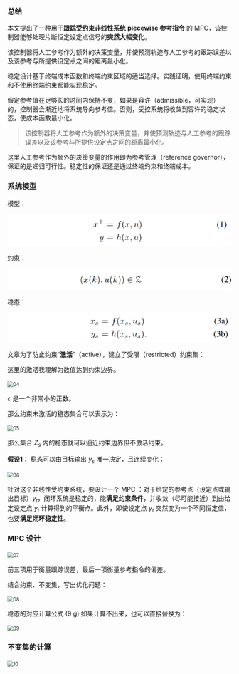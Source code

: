 ### 总结

本文提出了一种用于**跟踪受约束非线性系统** **piecewise 参考指令** 的 MPC，该控制器能够处理片断恒定设定点信号的**突然大幅变化**。

该控制器将人工参考作为额外的决策变量，并使预测轨迹与人工参考的跟踪误差以及该参考与所提供设定点之间的距离最小化。

稳定设计基于终端成本函数和终端约束区域的适当选择。实践证明，使用终端约束和不使用终端约束都能实现稳定。

假定参考值在足够长的时间内保持不变，如果是容许（admissible，可实现）的，控制器会渐近地将系统导向参考值。否则，受控系统将收敛到容许的稳定状态，使成本函数最小化。



> 该控制器将人工参考作为额外的决策变量，并使预测轨迹与人工参考的跟踪误差以及该参考与所提供设定点之间的距离最小化。

这里人工参考作为额外的决策变量的作用即为参考管理（reference governor），保证的是递归可行性。稳定性的保证还是通过终端约束和终端成本。



### 系统模型

模型：

<img src=".\img\01.png" alt="01" style="zoom:80%;" />

约束：

<img src=".\img\02.png" alt="02" style="zoom:80%;" />

稳态：

<img src=".\img\03.png" alt="03" style="zoom:80%;" />

文章为了防止约束“**激活**”（active），建立了受限（restricted）约束集：

这里的激活我理解为数值达到约束边界。

<img src="E:\Library\硕士实验室\MPC\Note\2024_5\img\04.png" alt="04" style="zoom:80%;" />

$\varepsilon$ 是一个非常小的正数。

那么约束未激活的稳态集合可以表示为：

<img src="E:\Library\硕士实验室\MPC\Note\2024_5\img\05.png" alt="05" style="zoom:80%;" />

那么集合 $Z_s$ 内的稳态就可以逼近约束边界但不激活约束。



**假设1：** 稳态可以由目标输出 $y_s$ 唯一决定，且连续变化：

<img src="E:\Library\硕士实验室\MPC\Note\2024_5\img\06.png" alt="06" style="zoom:80%;" />



针对这个非线性受约束系统，要设计一个 MPC ：对于给定的参考点（设定点或输出目标）$y_t$，闭环系统是稳定的，能**满足约束条件**，并收敛（尽可能接近）到由给定设定点 $y_t$ 计算得到的平衡点。此外，即使设定点 $y_t$ 突然变为一个不同恒定值，也要**满足闭环稳定性**。



### MPC 设计

<img src="E:\Library\硕士实验室\MPC\Note\2024_5\img\07.png" alt="07" style="zoom:80%;" />

前三项用于衡量跟踪误差，最后一项衡量参考指令的偏差。

结合约束、不变集，写出优化问题：

<img src="E:\Library\硕士实验室\MPC\Note\2024_5\img\08.png" alt="08" style="zoom:80%;" />

稳态的对应计算公式 (9 g) 如果计算不出来，也可以直接替换为：

<img src="E:\Library\硕士实验室\MPC\Note\2024_5\img\09.png" alt="09" style="zoom:80%;" /> 



### 不变集的计算

<img src="E:\Library\硕士实验室\MPC\Note\2024_5\img\10.png" alt="10" style="zoom:80%;" />